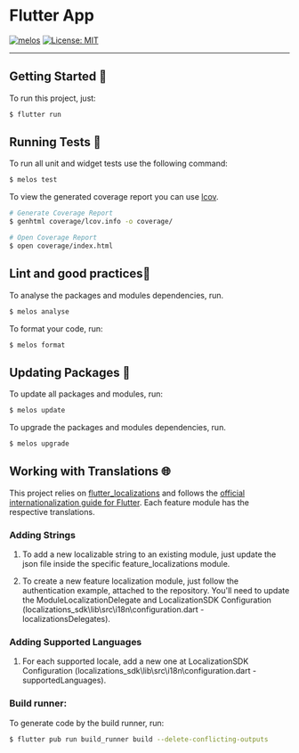 # Flutter App

[![melos](https://img.shields.io/badge/maintained%20with-melos-f700ff.svg?style=flat-square)](https://github.com/invertase/melos)
[![License: MIT][license_badge]][license_link]

---

## Getting Started 🚀

To run this project, just:

```sh
$ flutter run
```


## Running Tests 🧪

To run all unit and widget tests use the following command:

```sh
$ melos test
```

To view the generated coverage report you can use [lcov](https://github.com/linux-test-project/lcov).

```sh
# Generate Coverage Report
$ genhtml coverage/lcov.info -o coverage/

# Open Coverage Report
$ open coverage/index.html
```


## Lint and good practices🧪

To analyse the packages and modules dependencies, run.

```sh
$ melos analyse
```

To format your code, run:

```sh
$ melos format
```


## Updating Packages 🧪

To update all packages and modules, run:

```sh
$ melos update
```

To upgrade the packages and modules dependencies, run.

```sh
$ melos upgrade
```


## Working with Translations 🌐

This project relies on [flutter_localizations][flutter_localizations_link] and follows the [official internationalization guide for Flutter][internationalization_link].
Each feature module has the respective translations.


### Adding Strings

1. To add a new localizable string to an existing module, just update the json file inside the specific feature_localizations module.

2. To create a new feature localization module, just follow the authentication example, attached to the repository. You'll need to update the ModuleLocalizationDelegate and LocalizationSDK Configuration (localizations_sdk\lib\src\i18n\configuration.dart - localizationsDelegates).


### Adding Supported Languages

1. For each supported locale, add a new one at LocalizationSDK Configuration (localizations_sdk\lib\src\i18n\configuration.dart - supportedLanguages).

[flutter_localizations_link]: https://api.flutter.dev/flutter/flutter_localizations/flutter_localizations-library.html
[internationalization_link]: https://flutter.dev/docs/development/accessibility-and-localization/internationalization
[license_badge]: https://img.shields.io/badge/license-MIT-blue.svg
[license_link]: https://opensource.org/licenses/MIT


### Build runner:
To generate code by the build runner, run:
```sh
$ flutter pub run build_runner build --delete-conflicting-outputs
```
